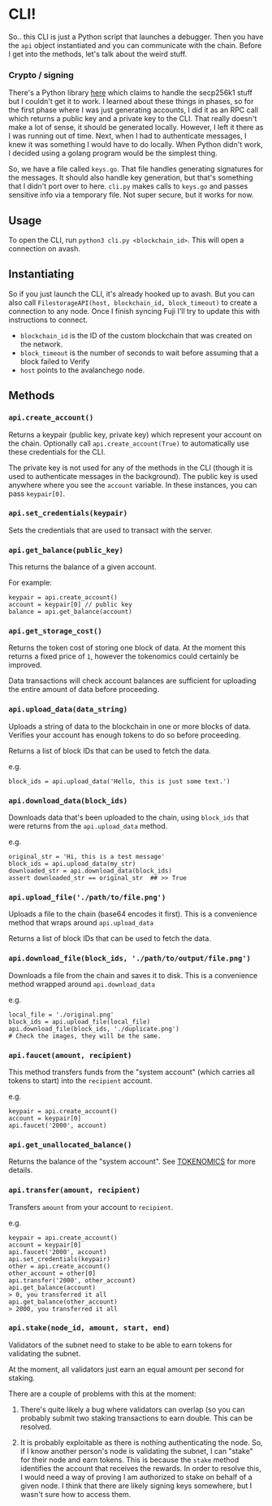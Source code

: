 # CLI!

So.. this CLI is just a Python script that launches a debugger. Then you have the `api` object instantiated and you can communicate with the chain. Before I get into the methods, let's talk about the weird stuff.

### Crypto / signing

There's a Python library [here](https://github.com/ludbb/secp256k1-py) which claims to handle the secp256k1 stuff but I couldn't get it to work. I learned about these things in phases, so for the first phase where I was just generating accounts, I did it as an RPC call which returns a public key and a private key to the CLI. That really doesn't make a lot of sense, it should be generated locally. However, I left it there as I was running out of time. Next, when I had to authenticate messages, I knew it was something I would have to do locally. When Python didn't work, I decided using a golang program would be the simplest thing. 

So, we have a file called `keys.go`. That file handles generating signatures for the messages. It should also handle key generation, but that's something that I didn't port over to here. `cli.py` makes calls to `keys.go` and passes sensitive info via a temporary file. Not super secure, but it works for now.


## Usage

To open the CLI, run `python3 cli.py <blockchain_id>`. This will open a connection on avash.

## Instantiating

So if you just launch the CLI, it's already hooked up to avash. But you can also call `FilestorageAPI(host, blockchain_id, block_timeout)` to create a connection to any node. Once I finish syncing Fuji I'll try to update this with instructions to connect.

- `blockchain_id` is the ID of the custom blockchain that was created on the network.
- `block_timeout` is the number of seconds to wait before assuming that a block failed to Verify
- `host` points to the avalanchego node.

## Methods

### `api.create_account()`

Returns a keypair (public key, private key) which represent your account on the chain. Optionally call `api.create_account(True)` to automatically use these credentials for the CLI.

The private key is not used for any of the methods in the CLI (though it is used to authenticate messages in the background). The public key is used anywhere where you see the `account` variable. In these instances, you can pass `keypair[0]`.

### `api.set_credentials(keypair)`

Sets the credentials that are used to transact with the server.

### `api.get_balance(public_key)`

This returns the balance of a given account.

For example:

```
keypair = api.create_account()
account = keypair[0] // public key
balance = api.get_balance(account)
```

### `api.get_storage_cost()`

Returns the token cost of storing one block of data. At the moment this returns a fixed price of `1`, however the tokenomics could certainly be improved.

Data transactions will check account balances are sufficient for uploading the entire amount of data before proceeding.

### `api.upload_data(data_string)`

Uploads a string of data to the blockchain in one or more blocks of data. Verifies your account has enough tokens to do so before proceeding.

Returns a list of block IDs that can be used to fetch the data.

e.g.

```
block_ids = api.upload_data('Hello, this is just some text.')
```

### `api.download_data(block_ids)`

Downloads data that's been uploaded to the chain, using `block_ids` that were returns from the `api.upload_data` method.

e.g.

```
original_str = 'Hi, this is a test message'
block_ids = api.upload_data(my_str)
downloaded_str = api.download_data(block_ids)
assert downloaded_str == original_str  ## >> True
```

### `api.upload_file('./path/to/file.png')`

Uploads a file to the chain (base64 encodes it first). This is a convenience method that wraps around `api.upload_data`

Returns a list of block IDs that can be used to fetch the data.


### `api.download_file(block_ids, './path/to/output/file.png')`

Downloads a file from the chain and saves it to disk. This is a convenience method wrapped around `api.download_data`

e.g.

```
local_file = './original.png'
block_ids = api.upload_file(local_file)
api.download_file(block_ids, './duplicate.png')
# Check the images, they will be the same.
```


### `api.faucet(amount, recipient)`

This method transfers funds from the "system account" (which carries all tokens to start) into the `recipient` account. 

e.g.

```
keypair = api.create_account()
account = keypair[0]
api.faucet('2000', account)
```

### `api.get_unallocated_balance()`

Returns the balance of the "system account". See [TOKENOMICS](https://github.com/connorbode/filestoragevm/blob/main/TOKENOMICS.md) for more details.


### `api.transfer(amount, recipient)`

Transfers `amount` from your account to `recipient`.

e.g.

```
keypair = api.create_account()
account = keypair[0]
api.faucet('2000', account)
api.set_credentials(keypair)
other = api.create_account()
other_account = other[0]
api.transfer('2000', other_account)
api.get_balance(account)
> 0, you transferred it all
api.get_balance(other_account)
> 2000, you transferred it all
```

### `api.stake(node_id, amount, start, end)`

Validators of the subnet need to stake to be able to earn tokens for validating the subnet.

At the moment, all validators just earn an equal amount per second for staking. 

There are a couple of problems with this at the moment:

1) There's quite likely a bug where validators can overlap (so you can probably submit two staking transactions to earn double. This can be resolved.

2) It is probably exploitable as there is nothing authenticating the node. So, if I know another person's node is validating the subnet, I can "stake" for their node and earn tokens. This is because the `stake` method identifies the account that receives the rewards. In order to resolve this, I would need a way of proving I am authorized to stake on behalf of a given node. I think that there are likely signing keys somewhere, but I wasn't sure how to access them.



